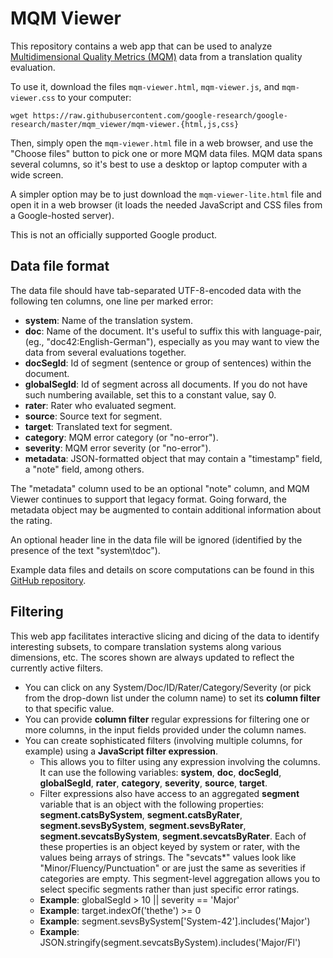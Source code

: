 # MQM Viewer

This repository contains a web app  that can be used to analyze
[Multidimensional Quality Metrics (MQM)](http://www.qt21.eu/mqm-definition/definition-2015-06-16.html) data from a translation quality
evaluation.

To use it, download the files `mqm-viewer.html`, `mqm-viewer.js`, and
`mqm-viewer.css` to your computer:

```
wget https://raw.githubusercontent.com/google-research/google-research/master/mqm_viewer/mqm-viewer.{html,js,css}
```

Then, simply open the `mqm-viewer.html` file in a web browser, and use
the "Choose files" button to pick one or more MQM data files. MQM data spans
several columns, so it's best to use a desktop or laptop computer with a wide
screen.

A simpler option may be to just download the `mqm-viewer-lite.html` file and
open it in a web browser (it loads the needed JavaScript and CSS files from
a Google-hosted server).

This is not an officially supported Google product.

## Data file format

The data file should have tab-separated UTF-8-encoded data with the following
ten columns, one line per marked error:

- **system**: Name of the translation system.
- **doc**: Name of the document. It's useful to suffix this with language-pair,
  (eg., "doc42:English-German"), especially as you may want to view the data
  from several evaluations together.
- **docSegId**: Id of segment (sentence or group of sentences) within the
  document.
- **globalSegId**: Id of segment across all documents. If you do not have
  such numbering available, set this to a constant value, say 0.
- **rater**: Rater who evaluated segment.
- **source**: Source text for segment.
- **target**: Translated text for segment.
- **category**: MQM error category (or "no-error").
- **severity**: MQM error severity (or "no-error").
- **metadata**: JSON-formatted object that may contain a "timestamp" field,
  a "note" field, among others.

The "metadata" column used to be an optional "note" column, and MQM Viewer
continues to support that legacy format. Going forward, the metadata object
may be augmented to contain additional information about the rating.

An optional header line in the data file will be ignored (identified by the
presence of the text "system\tdoc").

Example data files and details on score computations can be found in this
[GitHub repository](https://github.com/google/wmt-mqm-human-evaluation).

## Filtering

This web app facilitates interactive slicing and dicing of the data to identify
interesting subsets, to compare translation systems along various dimensions,
etc. The scores shown are always updated to reflect the currently active
filters.

- You can click on any System/Doc/ID/Rater/Category/Severity (or pick
  from the drop-down list under the column name) to set its **column
  filter** to that specific value.
- You can provide **column filter** regular expressions for filtering
  one or more columns, in the input fields provided under the column names.
- You can create sophisticated filters (involving multiple columns, for
  example) using a **JavaScript filter expression**.
  - This allows you to filter using any expression
    involving the columns. It can use the following
    variables: **system**, **doc**, **docSegId**,
    **globalSegId**, **rater**, **category**, **severity**,
    **source**, **target**.
  - Filter expressions also have access to an aggregated **segment**
    variable that is an object with the following properties:
    **segment.catsBySystem**,
    **segment.catsByRater**,
    **segment.sevsBySystem**,
    **segment.sevsByRater**,
    **segment.sevcatsBySystem**,
    **segment.sevcatsByRater**.
    Each of these properties is an object keyed by system or rater, with the
    values being arrays of strings. The "sevcats\*" values look like
    "Minor/Fluency/Punctuation" or are just the same as severities if
    categories are empty. This segment-level aggregation allows you
    to select specific segments rather than just specific error ratings.
  - **Example**: globalSegId > 10 || severity == 'Major'
  - **Example**: target.indexOf('thethe') >= 0
  - **Example**: segment.sevsBySystem['System-42'].includes('Major')
  - **Example**: JSON.stringify(segment.sevcatsBySystem).includes('Major/Fl')
